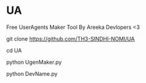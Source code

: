 # UA
Free UserAgents Maker Tool By Areeka Devlopers <3

git clone https://github.com/TH3-SINDHI-NOMI/UA

cd UA

python UgenMaker.py

python DevName.py
